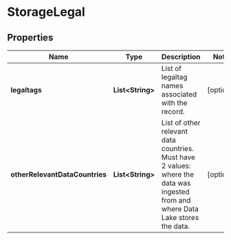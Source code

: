 
# StorageLegal

## Properties
Name | Type | Description | Notes
------------ | ------------- | ------------- | -------------
**legaltags** | **List&lt;String&gt;** | List of legaltag names associated with the record. |  [optional]
**otherRelevantDataCountries** | **List&lt;String&gt;** | List of other relevant data countries. Must have 2 values: where the data was ingested from and where Data Lake stores the data. |  [optional]



